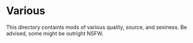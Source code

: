 # Various

This directory containts mods of various quality, source, and sexiness. Be advised, some might be outright NSFW.


